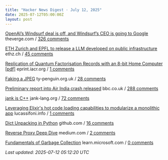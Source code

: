 ```yaml
---
title: "Hacker News Digest · July 12, 2025"
date: 2025-07-12T05:00:00Z
layout: post
---
```


[OpenAI’s Windsurf deal is off, and Windsurf’s CEO is going to Google](https://www.theverge.com/openai/705999/google-windsurf-ceo-openai)  theverge.com / [326 comments](https://news.ycombinator.com/item?id=44536988)

[ETH Zurich and EPFL to release a LLM developed on public infrastructure](https://ethz.ch/en/news-and-events/eth-news/news/2025/07/a-language-model-built-for-the-public-good.html)  ethz.ch / [45 comments](https://news.ycombinator.com/item?id=44535637)

[Replication of Quantum Factorisation Records with an 8-bit Home Computer [pdf]](https://eprint.iacr.org/2025/1237.pdf)  eprint.iacr.org / [1 comments](https://news.ycombinator.com/item?id=44538693)

[Faking a JPEG](https://www.ty-penguin.org.uk/~auj/blog/2025/03/25/fake-jpeg/)  ty-penguin.org.uk / [28 comments](https://news.ycombinator.com/item?id=44537631)

[Preliminary report into Air India crash released](https://www.bbc.co.uk/news/live/cx20p2x9093t)  bbc.co.uk / [288 comments](https://news.ycombinator.com/item?id=44536459)

[jank is C++](https://jank-lang.org/blog/2025-07-11-jank-is-cpp/)  jank-lang.org / [72 comments](https://news.ycombinator.com/item?id=44534787)

[Leveraging Elixir's hot code loading capabilities to modularize a monolithic app](https://lucassifoni.info/blog/leveraging-hot-code-loading-for-fun-and-profit/)  lucassifoni.info / [1 comments](https://news.ycombinator.com/item?id=44497808)

[Dict Unpacking in Python](https://github.com/asottile/dict-unpacking-at-home)  github.com / [16 comments](https://news.ycombinator.com/item?id=44501287)

[Reverse Proxy Deep Dive](https://medium.com/@mitendra_mahto/cross-posted-from-https-startwithawhy-com-reverseproxy-2024-01-15-reverseproxy-deep-dive-html-c3443dc3e0e5)  medium.com / [2 comments](https://news.ycombinator.com/item?id=44497981)

[Fundamentals of Garbage Collection](https://learn.microsoft.com/en-us/dotnet/standard/garbage-collection/fundamentals)  learn.microsoft.com / [0 comments](https://news.ycombinator.com/item?id=44505121)


_Last updated: 2025-07-12 05:12:20 UTC_
